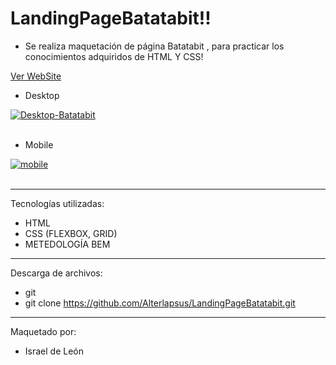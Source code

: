  # LandingPageBatatabit!!
  
- Se realiza maquetación de página Batatabit , para practicar los conocimientos adquiridos de HTML Y CSS!    



<a href="https://batatabitalter.netlify.app/">Ver WebSite</a>

- Desktop

<a href="https://postimg.cc/hQq5f15R" target="_blank"><img src="https://i.postimg.cc/3Ny5fLjN/Desktop-Batatabit.png" alt="Desktop-Batatabit"/></a><br/><br/>


- Mobile

<a href="https://postimages.org/" target="_blank"><img src="https://i.postimg.cc/3r6H0T7v/mobile.png" alt="mobile"/></a><br/><br/>

---

Tecnologías utilizadas:

- HTML 
- CSS (FLEXBOX, GRID)
- METEDOLOGÍA BEM

---


Descarga de archivos: 

- git 
- git clone https://github.com/Alterlapsus/LandingPageBatatabit.git

---

Maquetado por: 

- Israel de León  
